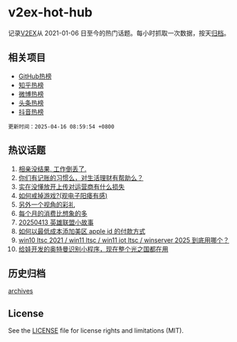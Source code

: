 # v2ex-hot-hub

 记录[V2EX](https://www.v2ex.com/)从 2021-01-06 日至今的热门话题。每小时抓取一次数据，按天[归档](archives)。
 
 ## 相关项目

- [GitHub热榜](https://github.com/lonnyzhang423/github-hot-hub)
- [知乎热榜](https://github.com/lonnyzhang423/zhihu-hot-hub)
- [微博热榜](https://github.com/lonnyzhang423/weibo-hot-hub)
- [头条热榜](https://github.com/lonnyzhang423/toutiao-hot-hub)
- [抖音热榜](https://github.com/lonnyzhang423/douyin-hot-hub)


 `更新时间：2025-04-16 08:59:54 +0800`

## 热议话题

1. [相亲没结果, 工作倒丢了.](https://www.v2ex.com/t/1125521)
1. [你们有记账的习惯么，对生活理财有帮助么？](https://www.v2ex.com/t/1125507)
1. [实在没懂放开上传对运营商有什么损失](https://www.v2ex.com/t/1125501)
1. [如何戒掉游戏?(观电子阳痿有感)](https://www.v2ex.com/t/1125495)
1. [另外一个视角的彩礼](https://www.v2ex.com/t/1125522)
1. [每个月的消费比想象的多](https://www.v2ex.com/t/1125622)
1. [20250413 英雄联盟小故事](https://www.v2ex.com/t/1125503)
1. [如何以最低成本添加美区 apple id 的付款方式](https://www.v2ex.com/t/1125488)
1. [win10 ltsc 2021 / win11 ltsc / win11 iot ltsc / winserver 2025 到底用哪个？](https://www.v2ex.com/t/1125498)
1. [给娃开发的奥特曼识别小程序，现在整个光之国都在用](https://www.v2ex.com/t/1125561)

## 历史归档

[archives](archives)

## License

See the [LICENSE](LICENSE) file for license rights and limitations (MIT).

